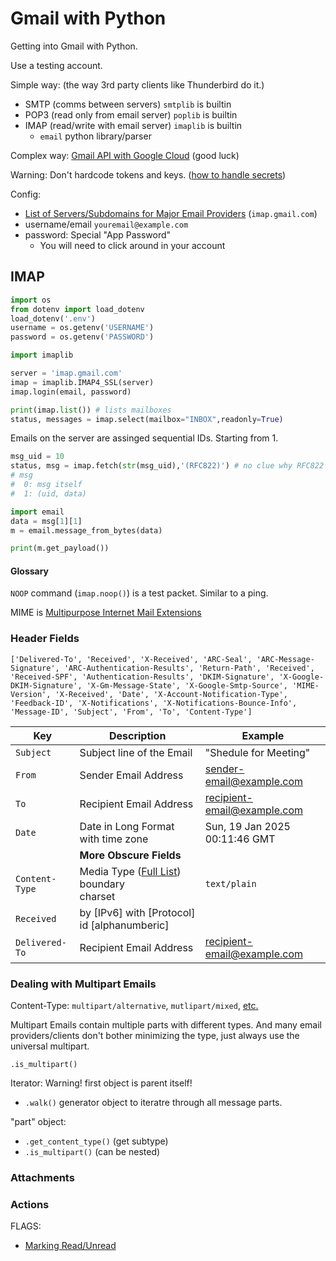 # Gmail with Python

Getting into Gmail with Python.

Use a testing account.

Simple way: (the way 3rd party clients like Thunderbird do it.)
- SMTP (comms between servers) `smtplib` is builtin
- POP3 (read only from email server) `poplib` is builtin
- IMAP (read/write with email server) `imaplib` is builtin
  - `email` python library/parser

Complex way: [Gmail API with Google Cloud](https://developers.google.com/gmail/api/guides) (good luck)

Warning: Don't hardcode tokens and keys. ([how to handle secrets](./dealing_with_secrets.md))

Config:
- [List of Servers/Subdomains for Major Email Providers](https://www.systoolsgroup.com/imap/) (`imap.gmail.com`)
- username/email `youremail@example.com`
- password: Special "App Password"
  - You will need to click around in your account

## IMAP

```py
import os
from dotenv import load_dotenv
load_dotenv('.env')
username = os.getenv('USERNAME')
password = os.getenv('PASSWORD')

import imaplib

server = 'imap.gmail.com'
imap = imaplib.IMAP4_SSL(server)
imap.login(email, password)
```

```py
print(imap.list()) # lists mailboxes
status, messages = imap.select(mailbox="INBOX",readonly=True)
```

Emails on the server are assinged sequential IDs. Starting from 1.

```py
msg_uid = 10
status, msg = imap.fetch(str(msg_uid),'(RFC822)') # no clue why RFC822
# msg
#  0: msg itself
#  1: (uid, data)

import email
data = msg[1][1]
m = email.message_from_bytes(data)

print(m.get_payload())
```

#### Glossary

`NOOP` command (`imap.noop()`) is a test packet. Similar to a ping.

MIME is [Multipurpose Internet Mail Extensions](https://en.wikipedia.org/wiki/MIME)

### Header Fields

`['Delivered-To', 'Received', 'X-Received', 'ARC-Seal', 'ARC-Message-Signature', 'ARC-Authentication-Results', 'Return-Path', 'Received', 'Received-SPF', 'Authentication-Results', 'DKIM-Signature', 'X-Google-DKIM-Signature', 'X-Gm-Message-State', 'X-Google-Smtp-Source', 'MIME-Version', 'X-Received', 'Date', 'X-Account-Notification-Type', 'Feedback-ID', 'X-Notifications', 'X-Notifications-Bounce-Info', 'Message-ID', 'Subject', 'From', 'To', 'Content-Type']`

| Key | Description | Example |
| - | - | - |
| `Subject` | Subject line of the Email | "Shedule for Meeting" |
| `From` | Sender Email Address | sender-email@example.com |
| `To` | Recipient Email Address | recipient-email@example.com |
| `Date` | Date in Long Format with time zone | Sun, 19 Jan 2025 00:11:46 GMT |
| | **More Obscure Fields** | |
| `Content-Type` | Media Type ([Full List](https://www.iana.org/assignments/media-types/media-types.xhtml))<br/>boundary<br/>charset | `text/plain` |
| `Received` | by [IPv6] with [Protocol] id [alphanumberic] | |
| `Delivered-To` | Recipient Email Address | recipient-email@example.com |

### Dealing with Multipart Emails

Content-Type: `multipart/alternative`, `mutlipart/mixed`, [etc.](https://www.iana.org/assignments/media-types/media-types.xhtml#multipart)

Multipart Emails contain multiple parts with different types. And many email providers/clients don't bother minimizing the type, just always use the universal multipart.

`.is_multipart()`

Iterator: Warning! first object is parent itself!
- `.walk()` generator object to iteratre through all message parts.

"part" object:
- `.get_content_type()` (get subtype)
- `.is_multipart()` (can be nested)

### Attachments

### Actions

FLAGS:
- [Marking Read/Unread](https://stackoverflow.com/a/67319328)
